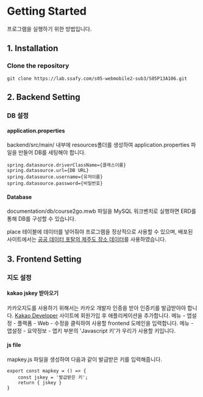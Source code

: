 # Getting Started

프로그램을 실행하기 위한 방법입니다.

## 1. Installation

### Clone the repository

```
git clone https://lab.ssafy.com/s05-webmobile2-sub3/S05P13A106.git
```

## 2. Backend Setting

### DB 설정
#### application.properties
backend/src/main/ 내부에 resources폴더를 생성하여 application.properties 파일을 만들어 DB를 세팅해야 합니다.
```
spring.datasource.driverClassName={클래스이름}
spring.datasource.url={DB URL}
spring.datasource.username={유저이름}
spring.datasource.password={비밀번호}
```
#### Database
documentation/db/course2go.mwb 파일을 MySQL 워크벤치로 실행하면 ERD를 통해 DB를 구성할 수 있습니다.

place 테이블에 데이터를 넣어줘야 프로그램을 정상적으로 사용할 수 있으며, 배포된 사이트에서는 [공공 데이터 포탈의 제주도 장소 데이터](https://www.data.go.kr/data/15004770/fileData.do)를 사용하였습니다.

## 3. Frontend Setting

### 지도 설정
#### kakao jskey 받아오기
카카오지도를 사용하기 위해서는 카카오 개발자 인증을 받아 인증키를 발급받아야 합니다.
[Kakao Developer](https://developers.kakao.com/) 사이트에 회원가입 후 애플리케이션을 추가합니다.
메뉴 - 앱설정 - 플랙폼 - Web - 수정을 클릭하여 사용할 frontend 도메인을 입력합니다.
메뉴 - 앱설정 - 요약정보 - 앱키 부분의 'Javascript 키'가 우리가 사용할 키입니다.
#### js file
mapkey.js 파일을 생성하여 다음과 같이 발급받은 키를 입력해줍니다.
```
export const mapkey = () => {
    const jskey = '발급받은 키';
    return { jskey }
}
```
